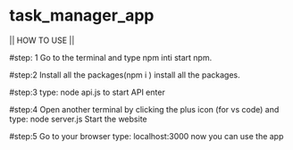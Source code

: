 # task_manager_app

|| HOW  TO  USE  ||

#step: 1
Go to the terminal and type npm inti start npm.

#step:2
Install all the packages(npm i ) install all the packages.

#step:3
type: node api.js to start API enter

#step:4 
Open another terminal by clicking the plus icon (for vs code) and type: node server.js Start the website

#step:5 
Go to your browser type: localhost:3000 now you can use the app


